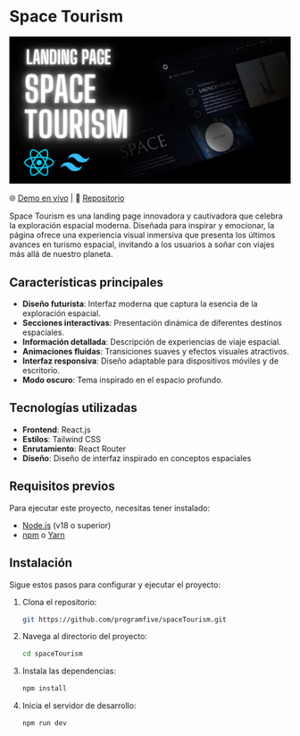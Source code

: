 # **Space Tourism**
![Mockup de la aplicación](/public/space-tourism.png)

🌐 [Demo en vivo](https://space-tourism-bay-one.vercel.app) | 📝 [Repositorio](https://github.com/programfive/spaceTourism.git)

Space Tourism es una landing page innovadora y cautivadora que celebra la exploración espacial moderna. Diseñada para inspirar y emocionar, la página ofrece una experiencia visual inmersiva que presenta los últimos avances en turismo espacial, invitando a los usuarios a soñar con viajes más allá de nuestro planeta.

## **Características principales**
- **Diseño futurista**: Interfaz moderna que captura la esencia de la exploración espacial.
- **Secciones interactivas**: Presentación dinámica de diferentes destinos espaciales.
- **Información detallada**: Descripción de experiencias de viaje espacial.
- **Animaciones fluidas**: Transiciones suaves y efectos visuales atractivos.
- **Interfaz responsiva**: Diseño adaptable para dispositivos móviles y de escritorio.
- **Modo oscuro**: Tema inspirado en el espacio profundo.

## **Tecnologías utilizadas**
- **Frontend**: React.js
- **Estilos**: Tailwind CSS
- **Enrutamiento**: React Router
- **Diseño**: Diseño de interfaz inspirado en conceptos espaciales

## **Requisitos previos**
Para ejecutar este proyecto, necesitas tener instalado:
- [Node.js](https://nodejs.org/) (v18 o superior)
- [npm](https://www.npmjs.com/) o [Yarn](https://yarnpkg.com/)

## **Instalación**
Sigue estos pasos para configurar y ejecutar el proyecto:

1. Clona el repositorio:
   ```bash
   git https://github.com/programfive/spaceTourism.git
2. Navega al directorio del proyecto:
   ```bash
   cd spaceTourism
3. Instala las dependencias:
   ```bash
   npm install
4. Inicia el servidor de desarrollo:
   ```bash
   npm run dev